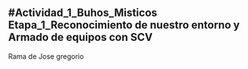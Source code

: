 #Actividad_1_Buhos_Misticos
Etapa_1_Reconocimiento de nuestro entorno y Armado de equipos con SCV
---
Rama de Jose gregorio
